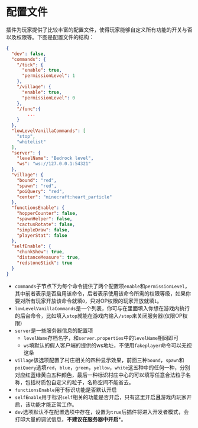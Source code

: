 # 配置文件

插件为玩家提供了比较丰富的配置文件，使得玩家能够自定义所有功能的开关与否以及权限等。下图是配置文件的结构：

```json
{
  "dev": false,
  "commands": {
    "/tick": {
      "enable": true,
      "permissionLevel": 1
    },
    "/village": {
      "enable": true,
      "permissionLevel": 0
    },
    "/func":{
        ...
    }
  },
  "lowLevelVanillaCommands": [
    "stop",
    "whitelist"
  ],
  "server": {
    "levelName": "Bedrock level",
    "ws": "ws://127.0.0.1:54321"
  },
  "village": {
    "bound": "red",
    "spawn": "red",
    "poiQuery": "red",
    "center": "minecraft:heart_particle"
  },
  "functionsEnable": {
    "hopperCounter": false,
    "spawnHelper": false,
    "cactusRotate": false,
    "simpleDraw": false,
    "playerStat": false
  },
  "selfEnable": {
    "chunkShow": true,
    "distanceMeasure": true,
    "redstoneStick": true
  }
}
```

- `commands`子节点下为每个命令提供了两个配置项`enable`和`permissionLevel`，其中前者表示是否启用该命令，后者表示使用该命令所需的权限等级，如果你要对所有玩家开放该命令就填`0`，只对OP权限的玩家开放就填`1`。
- `lowLevelVanillaCommands`是一个列表，你可与在里面填入你想在游戏内执行的后台命令，比如填入`stop`就能在游戏内输入`/stop`来关闭服务器(仅限OP权限)
- `server`是一些服务器信息的配置项
  - `levelName`存档名字，和`server.properties`中的`levelName`相同即可
  - `ws`填默认的假人客户端的提供的ws地址，不使用`fakeplayer`命令可以无视这条
- `village`该选项配置了村庄相关的四种显示效果，前面三种`bound`，`spawn`和`poiQuery`选填`red`，`blue`，`green`，`yellow`，`white`这五种中的任何一种，分别对应红蓝绿黄白五种颜色，最后一种标识村庄中心的可以填写任意合法粒子名称，包括材质包自定义的粒子，名称空间不能省去。
- `functionsEnable`用于标识功能是否默认开启
- `selfEnable`用于标识`self`相关的功能是否开启，只有这里开启**且**游戏内玩家开启，该功能才能正常工作。
- `dev`选项默认不在配置选项中存在，设置为`true`后插件将进入开发者模式，会打印大量的调试信息，**不建议在服务器中开启***。